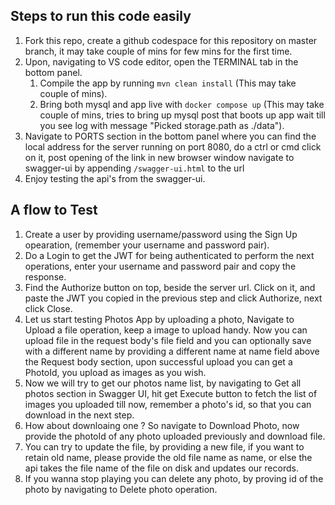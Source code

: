 ## Steps to run this code easily

1. Fork this repo, create a github codespace for this repository on master branch, it may take couple of mins for few mins for the first time.
2. Upon, navigating to VS code editor, open the TERMINAL tab in the bottom panel.
   1. Compile the app by running `mvn clean install` (This may take couple of mins).
   2. Bring both mysql and app live with `docker compose up` (This may take couple of mins, tries to bring up mysql post that boots up app wait till you see log with message "Picked storage.path as ./data").
3. Navigate to PORTS section in the bottom panel where you can find the local address for the server running on port 8080, do a ctrl or cmd click on it, post opening of the link in new browser window navigate to swagger-ui by appending `/swagger-ui.html` to the url
4. Enjoy testing the api's from the swagger-ui.

## A flow to Test

1. Create a user by providing username/password using the Sign Up opearation, (remember your username and password pair).
2. Do a Login to get the JWT for being authenticated to perform the next operations, enter your username and password pair and copy the response.
3. Find the Authorize button on top, beside the server url. Click on it, and paste the JWT you copied in the previous step and click Authorize, next click Close.
4. Let us start testing Photos App by uploading a photo, Navigate to Upload a file operation, keep a image to upload handy. Now you can upload file in the request body's file field and you can optionally save with a different name by providing a different name at name field above the Request body section, upon successful upload you can get a PhotoId, you upload as images as you wish.
5. Now we will try to get our photos name list, by navigating to Get all photos section in Swagger UI, hit get Execute button to fetch the list of images you uploaded till now, remember a photo's id, so that you can download in the next step.
6. How about downloaing one ? So navigate to Download Photo, now provide the photoId of any photo uploaded previously and download file.
7. You can try to update the file, by providing a new file, if you want to retain old name, please provide the old file name as name, or else the api takes the file name of the file on disk and updates our records.
8. If you wanna stop playing you can delete any photo, by proving id of the photo by navigating to Delete photo operation.
